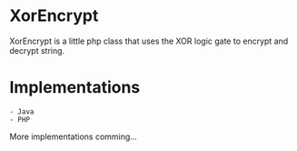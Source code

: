 # XorEncrypt
 XorEncrypt is a little php class that uses the XOR logic gate to encrypt and decrypt string.
 
 # Implementations 
 	- Java
	- PHP
	
More implementations comming...



